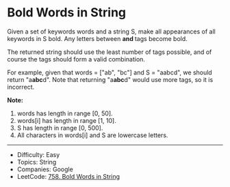 # Bold Words in String

Given a set of keywords words and a string S, make all appearances of all keywords in S bold. Any letters between <b> and </b> tags become bold.

The returned string should use the least number of tags possible, and of course the tags should form a valid combination.

For example, given that words = ["ab", "bc"] and S = "aabcd", we should return "a<b>abc</b>d". Note that returning "a<b>a<b>b</b>c</b>d" would use more tags, so it is incorrect.

**Note:**
1. words has length in range [0, 50].
2. words[i] has length in range [1, 10].
3. S has length in range [0, 500].
4. All characters in words[i] and S are lowercase letters.

---

* Difficulty: Easy
* Topics: String
* Companies: Google
* LeetCode: [758. Bold Words in String](https://leetcode.com/problems/bold-words-in-string/description/)
